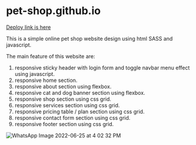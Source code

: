 # pet-shop.github.io

[Deploy link is here](https://github.com/Chhaya-Bobade/pet-shop.github.io)

This is a simple online pet shop website design using html SASS and javascript.

The main feature of this website are:
1. responsive sticky header with login form and toggle navbar menu effect using javascript.
2. responsive home section.
3. responsive about section using flexbox.
4. responsive cat and dog banner section using flexbox.
5. responsive shop section using css grid.
6. responsive services section using css grid.
7. responsive pricing table / plan section using css grid.
8. responsive contact form section using css grid.
9. responsive footer section using css grid.



![WhatsApp Image 2022-06-25 at 4 02 32 PM](https://user-images.githubusercontent.com/91379325/175769824-e56e236a-fa49-4a9c-a646-e03e3e1f9163.jpeg)
